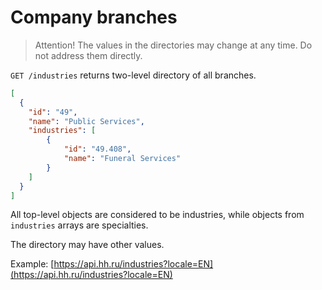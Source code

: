 # Company branches

> Attention! The values in the directories may change at any time. Do not address them directly.

`GET /industries` returns two-level directory of all branches.

```json
[
  {
    "id": "49",
    "name": "Public Services",
    "industries": [
        {
            "id": "49.408",
            "name": "Funeral Services"
        }
    ]
  }
]
```

All top-level objects are considered to be industries, while objects from `industries` arrays are specialties.

The directory may have other values.

Example: [https://api.hh.ru/industries?locale=EN](https://api.hh.ru/industries?locale=EN)
